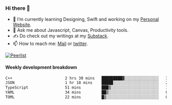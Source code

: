 ### Hi there 👋

- 🌱 I’m currently learning Designing, Swift and working on my [Personal Website](https://kvaishak.com/).
- 💬 Ask me about Javascript, Canvas,  Productivity tools. 
- :writing_hand: Do check out my writings at my [Substack](https://kvaishak.substack.com/).
- 📫 How to reach me: [Mail](mailto:vaishak.kaippanchery@gmail.com) or [twitter](https://twitter.com/kvaishack).

[![Peerlist](https://github-readme-badge.peerlist.io/api/vaishak)](https://peerlist.io/vaishak)

#### Weekly development breakdown

<!--START_SECTION:waka-->

```txt
C++                       2 hrs 30 mins   █████████▓░░░░░░░░░░░░░░░   39.24 %
JSON                      1 hr 18 mins    █████░░░░░░░░░░░░░░░░░░░░   20.38 %
TypeScript                51 mins         ███▒░░░░░░░░░░░░░░░░░░░░░   13.44 %
YAML                      34 mins         ██▒░░░░░░░░░░░░░░░░░░░░░░   09.03 %
TOML                      22 mins         █▒░░░░░░░░░░░░░░░░░░░░░░░   05.84 %
```

<!--END_SECTION:waka-->
